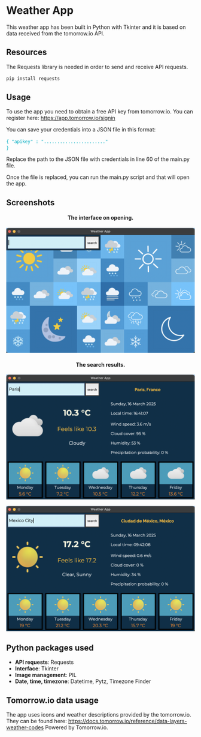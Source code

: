 # Weather App

This weather app has been built in Python with Tkinter and it is based on data received from the tomorrow.io API.

## Resources

The Requests library is needed in order to send and receive API requests.

```bash
pip install requests
```

## Usage

To use the app you need to obtain a free API key from tomorrow.io. You can register here:
https://app.tomorrow.io/signin

You can save your credentials into a JSON file in this format:

<code style="color : #00acc1">{ "apikey" : "......................." }</code>

Replace the path to the JSON file with credentials in line 60 of the main.py file.

Once the file is replaced, you can run the main.py script and that will open the app.

## Screenshots

<h4 align="center">The interface on opening.</h4>
<p align="center">
  <img src="https://raw.githubusercontent.com/xKatyJane/Weather_app/main/Screenshots/Main_menu.png" width="650">
</p>

<h4 align="center">The search results.</h4>
<p align="center">
  <img src="https://raw.githubusercontent.com/xKatyJane/Weather_app/main/Screenshots/Search_result_1.png" width="650">
</p>

<p align="center">
  <img src="https://raw.githubusercontent.com/xKatyJane/Weather_app/main/Screenshots/Search_result_2.png" width="650">
</p>

## Python packages used

- **API requests**: Requests
- **Interface**: Tkinter
- **Image management**: PIL
- **Date, time, timezone**: Datetime, Pytz, Timezone Finder

## Tomorrow.io data usage

The app uses icons and weather descriptions provided by the tomorrow.io. They can be found here:
https://docs.tomorrow.io/reference/data-layers-weather-codes
Powered by Tomorrow.io.

